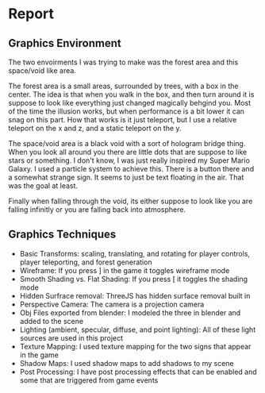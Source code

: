 # Report

## Graphics Environment 
The two envoirments I was trying to make was the forest area and this space/void like area.

The forest area is a small areas, surrounded by trees, with a box in the center. The idea is that when you walk in the box, and then turn around it is suppose to look like everything just changed magically behgind you. Most of the time the illusion works, but when performance is a bit lower it can snag on this part. How that works is it just teleport, but I use a relative teleport on the x and z, and a static teleport on the y. 

The space/void area is a black void with a sort of hologram bridge thing. When you look all around you there are little dots that are suppose to like stars or something. I don't know, I was just really inspired my Super Mario Galaxy. I used a particle system to achieve this. There is a button there and a somewhat strange sign. It seems to just be text floating in the air. That was the goal at least.

Finally when falling through the void, its either suppose to look like you are falling infinitly or you are falling back into atmosphere.

## Graphics Techniques
- Basic Transforms: scaling, translating, and rotating for player controls, player teleporting, and forest generation
- Wireframe: If you press ] in the game it toggles wireframe mode
- Smooth Shading vs. Flat Shading: If you press [ it toggles the shading mode
- Hidden Surfrace removal: ThreeJS has hidden surface removal built in
- Perspective Camera: The camera is a projection camera
- Obj Files exported from blender: I modeled the three in blender and added to the scene
- Lighting (ambient, specular, diffuse, and point lighting): All of these light sources are used in this project
- Texture Mapping: I used texture mapping for the two signs that appear in the game
- Shadow Maps: I used shadow maps to add shadows to my scene
- Post Processing: I have post processing effects that can be enabled and some that are triggered from game events
